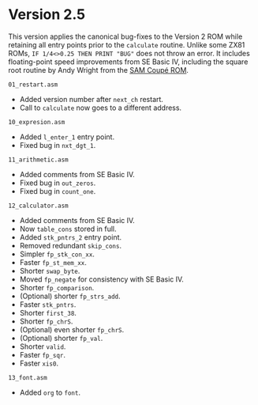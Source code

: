 # Version 2.5

This version applies the canonical bug-fixes to the Version 2 ROM while retaining all entry points prior to the `calculate` routine. Unlike some ZX81 ROMs, `IF 1/4<>0.25 THEN PRINT "BUG"` does not throw an error. It includes floating-point speed improvements from SE Basic IV, including the square root routine by Andy Wright from the [SAM Coupé ROM](https://github.com/cheveron/samrom).

`01_restart.asm`
* Added version number after `next_ch` restart.
* Call to `calculate` now goes to a different address.

`10_expresion.asm`
* Added `l_enter_1` entry point.
* Fixed bug in `nxt_dgt_1`.

`11_arithmetic.asm`
* Added comments from SE Basic IV.
* Fixed bug in `out_zeros`.
* Fixed bug in `count_one`.

`12_calculator.asm`
* Added comments from SE Basic IV.
* Now `table_cons` stored in full.
* Added `stk_pntrs_2` entry point.
* Removed redundant `skip_cons`.
* Simpler `fp_stk_con_xx`.
* Faster `fp_st_mem_xx`.
* Shorter `swap_byte`.
* Moved `fp_negate` for consistency with SE Basic IV.
* Shorter `fp_comparison`.
* (Optional) shorter `fp_strs_add`.
* Faster `stk_pntrs`.
* Shorter `first_38`.
* Shorter `fp_chrS`.
* (Optional) even shorter `fp_chrS`.
* (Optional) shorter `fp_val`.
* Shorter `valid`.
* Faster `fp_sqr`.
* Faster `xis0`.

`13_font.asm`
* Added `org` to `font`.
